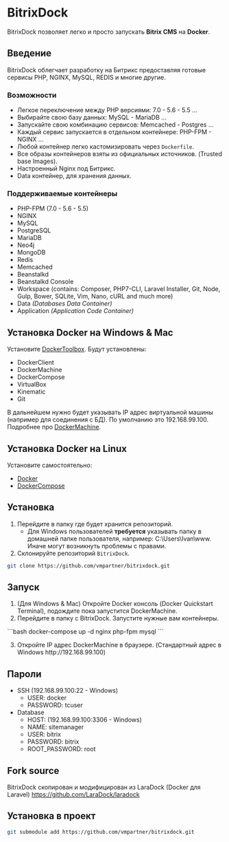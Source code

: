# BitrixDock
BitrixDock позволяет легко и просто запускать **Bitrix CMS** на **Docker**.

## Введение
BitrixDock облегчает разработку на Битрикс предоставляя готовые сервисы PHP, NGINX, MySQL, REDIS и многие другие.

### Возможности
- Легкое переключение между PHP версиями: 7.0 - 5.6 - 5.5 ...
- Выбирайте свою базу данных: MySQL - MariaDB ...
- Запускайте свою комбинацию сервисов: Memcached - Postgres ...
- Каждый сервис запускается в отдельном контейнере: PHP-FPM - NGINX ...
- Любой контейнер легко кастомизировать через `Dockerfile`.
- Все образы контейнеров взяты из официальных источников. (Trusted base Images).
- Настроенный Nginx под Битрикс.
- Data контейнер, для хранения данных.

### Поддерживаемые контейнеры
- PHP-FPM (7.0 - 5.6 - 5.5)
- NGINX
- MySQL
- PostgreSQL
- MariaDB
- Neo4j
- MongoDB
- Redis
- Memcached
- Beanstalkd
- Beanstalkd Console
- Workspace (contains: Composer, PHP7-CLI, Laravel Installer, Git, Node, Gulp, Bower, SQLite,  Vim, Nano, cURL and much more)
- Data *(Databases Data Container)*
- Application *(Application Code Container)*

## Установка Docker на Windows & Mac
Установите [DockerToolbox](https://www.docker.com/products/docker-toolbox). Будут установлены:
* DockerClient
* DockerMachine
* DockerCompose
* VirtualBox
* Kinematic
* Git

В дальнейшем нужно будет указывать IP адрес виртуальной машины (например для соединения с БД). По умолчанию это 192.168.99.100. Подробнее про [DockerMachine](https://docs.docker.com/machine/).

## Установка Docker на Linux
Установите самостоятельно:
* [Docker](https://docs.docker.com/engine/installation/linux/)
* [DockerCompose](https://docs.docker.com/engine/installation/linux/ubuntulinux/)

## Установка
1. Перейдите в папку где будет хранится репозиторий. 
    * Для Windows пользователей **требуется** указывать папку в домашней папке пользователя, например: C:\Users\Ivan\www\. Иначе могут возникнуть проблемы с правами.
2. Склонируйте репозиторий `BitrixDock`.<br>
```bash
git clone https://github.com/vmpartner/bitrixdock.git
```

## Запуск
<ol>
  <li>(Для Windows & Mac) Откройте Docker консоль (Docker Quickstart Terminal), подождите пока запустится DockerMachine.</li>
  <li>Перейдите в папку с BitrixDock. Запустите нужные вам контейнеры.</li>
</ol>
```bash
docker-compose up -d nginx php-fpm mysql
```
<ol start="3">
  <li>Откройте IP адрес DockerMachine в браузере. (Cтандартный адрес в Windows http://192.168.99.100)</li>
</ol>

## Пароли
* SSH (192.168.99.100:22 - Windows)
    * USER: docker
    * PASSWORD: tcuser
* Database
    * HOST: (192.168.99.100:3306 - Windows)
    * NAME: sitemanager
    * USER: bitrix
    * PASSWORD: bitrix
    * ROOT_PASSWORD: root
    
## Fork source
BitrixDock скопирован и модифицирован из LaraDock (Docker для Laravel) https://github.com/LaraDock/laradock

## Установка в проект
```bash
git submodule add https://github.com/vmpartner/bitrixdock.git
```

